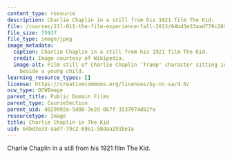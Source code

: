 ```yaml
---
content_type: resource
description: Charlie Chaplin in a still from his 1921 film The Kid.
file: /courses/21l-011-the-film-experience-fall-2013/64bd3e33aad779c269e158daa291be1a_chaplin3.jpg
file_size: 75937
file_type: image/jpeg
image_metadata:
  caption: Charlie Chaplin in a still from his 1921 film The Kid.
  credit: Image courtesy of Wikipedia.
  image-alt: Film still of Charlie Chaplin 'Tramp' character sitting in a doorway
    beside a young child.
learning_resource_types: []
license: https://creativecommons.org/licenses/by-nc-sa/4.0/
ocw_type: OCWImage
parent_title: Public Domain Films
parent_type: CourseSection
parent_uid: 4029992a-5d00-3e2d-067f-3537974d62fa
resourcetype: Image
title: Charlie Chaplin in The Kid
uid: 64bd3e33-aad7-79c2-69e1-58daa291be1a
---
```

Charlie Chaplin in a still from his 1921 film The Kid.